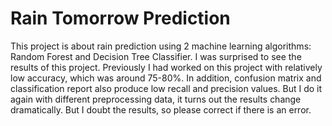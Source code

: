 # Rain Tomorrow Prediction
This project is about rain prediction using 2 machine learning algorithms: Random Forest and Decision Tree Classifier.
I was surprised to see the results of this project. Previously I had worked on this project with relatively low accuracy, which was around 75-80%. In addition, confusion matrix and classification report also produce low recall and precision values. But I do it again with different preprocessing data, it turns out the results change dramatically. But I doubt the results, so please correct if there is an error.
